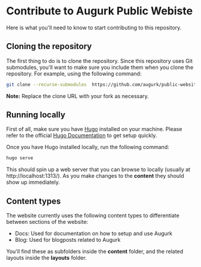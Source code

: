 # Contribute to Augurk Public Webiste
Here is what you'll need to know to start contributing to this repository.

## Cloning the repository
The first thing to do is to clone the repository. Since this repository uses Git submodules, you'll want to make sure you include them when you clone the repository. For example, using the following command:

```bash
git clone --recurse-submodules  https://github.com/augurk/public-website
```

**Note:** Replace the clone URL with your fork as necessary.

## Running locally
First of all, make sure you have [Hugo](https://gohugio.io/) installed on your machine. Please refer to the official [Hugo Documentation](https://gohugo.io/getting-started/quick-start/) to get setup quickly.

Once you have Hugo installed locally, run the following command:

```bash
hugo serve
```

This should spin up a web server that you can browse to locally (usually at http://localhost:1313/). As you make changes to the **content** they should show up immediately.

## Content types
The website currently uses the following content types to differentiate between sections of the website:

- Docs: Used for documentation on how to setup and use Augurk
- Blog: Used for blogposts related to Augurk

You'll find these as subfolders inside the **content** folder, and the related layouts inside the **layouts** folder.